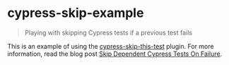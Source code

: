 # cypress-skip-example

> Playing with skipping Cypress tests if a previous test fails

This is an example of using the [cypress-skip-this-test](https://github.com/bahmutov/cypress-skip-this-test) plugin. For more information, read the blog post [Skip Dependent Cypress Tests On Failure](https://glebbahmutov.com/blog/skip-dependent-tests-on-failure/).
